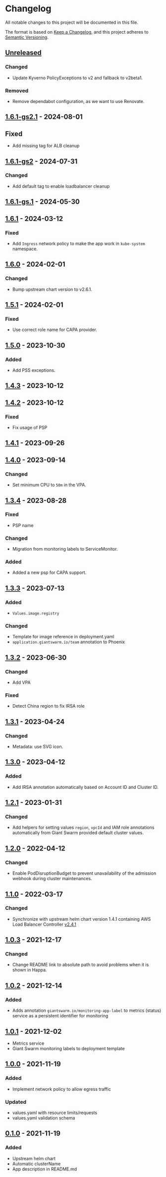 # Changelog

All notable changes to this project will be documented in this file.

The format is based on [Keep a Changelog](https://keepachangelog.com/en/1.0.0/),
and this project adheres to [Semantic Versioning](https://semver.org/spec/v2.0.0.html).

## [Unreleased]

### Changed

- Update Kyverno PolicyExceptions to v2 and fallback to v2beta1.

### Removed

- Remove dependabot configuration, as we want to use Renovate.

## [1.6.1-gs2.1] - 2024-08-01

## Fixed

- Add missing tag for ALB cleanup

## [1.6.1-gs2] - 2024-07-31

### Changed

- Add default tag to enable loadbalancer cleanup

## [1.6.1-gs.1] - 2024-05-30

## [1.6.1] - 2024-03-12

### Fixed

- Add `Ingress` network policy to make the app work in `kube-system` namespace.

## [1.6.0] - 2024-02-01

### Changed

- Bump upstream chart version to v2.6.1.

## [1.5.1] - 2024-02-01

### Fixed

- Use correct role name for CAPA provider.

## [1.5.0] - 2023-10-30

### Added

- Add PSS exceptions.

## [1.4.3] - 2023-10-12

## [1.4.2] - 2023-10-12

### Fixed

- Fix usage of PSP

## [1.4.1] - 2023-09-26

## [1.4.0] - 2023-09-14

### Changed

- Set minimum CPU to `50m` in the VPA.

## [1.3.4] - 2023-08-28

### Fixed

- PSP name

### Changed

- Migration from monitoring labels to ServiceMonitor.

### Added

- Added a new psp for CAPA support.

## [1.3.3] - 2023-07-13

### Added

- `Values.image.registry`

### Changed

- Template for image reference in deployment.yaml
- `application.giantswarm.io/team` annotation to Phoenix

## [1.3.2] - 2023-06-30

### Changed

- Add VPA

### Fixed

- Detect China region to fix IRSA role

## [1.3.1] - 2023-04-24

### Changed

- Metadata: use SVG icon.

## [1.3.0] - 2023-04-12

### Added

- Add IRSA annotation automatically based on Account ID and Cluster ID.

## [1.2.1] - 2023-01-31

### Changed

- Add helpers for setting values `region`, `vpcId` and IAM role annotations automatically from Giant Swarm provided default cluster values.

## [1.2.0] - 2022-04-12

### Changed

- Enable PodDisruptionBudget to prevent unavailability of the admission webhook during cluster maintenances.

## [1.1.0] - 2022-03-17

### Changed

- Synchronize with upstream helm chart version 1.4.1 containing AWS Load Balancer Controller [v2.4.1](https://github.com/kubernetes-sigs/aws-load-balancer-controller/releases/tag/v2.4.1)

## [1.0.3] - 2021-12-17

### Changed

- Change README link to absolute path to avoid problems when it is shown in Happa.

## [1.0.2] - 2021-12-14

### Added

- Adds annotation `giantswarm.io/monitoring-app-label` to metrics (status) service as a persistent identifier for monitoring

## [1.0.1] - 2021-12-02

- Metrics service
- Giant Swarm monitoring labels to deployment template

## [1.0.0] - 2021-11-19

### Added

- Implement network policy to allow egress traffic

### Updated
- values.yaml with resource limits/requests
- values.yaml validation schema

## [0.1.0] - 2021-11-19

### Added
- Upstream helm chart
- Automatic clusterName
- App description in README.md

[Unreleased]: https://github.com/giantswarm/aws-load-balancer-controller-app/compare/v1.6.1-gs2.1...HEAD
[1.6.1-gs2.1]: https://github.com/giantswarm/aws-load-balancer-controller-app/compare/v1.6.1-gs2...v1.6.1-gs2.1
[1.6.1-gs2]: https://github.com/giantswarm/aws-load-balancer-controller-app/compare/v1.6.1-gs.1...v1.6.1-gs2
[1.6.1-gs.1]: https://github.com/giantswarm/aws-load-balancer-controller-app/compare/v1.6.1...v1.6.1-gs.1
[1.6.1]: https://github.com/giantswarm/aws-load-balancer-controller-app/compare/v1.6.0...v1.6.1
[1.6.0]: https://github.com/giantswarm/aws-load-balancer-controller-app/compare/v1.5.1...v1.6.0
[1.5.1]: https://github.com/giantswarm/aws-load-balancer-controller-app/compare/v1.5.0...v1.5.1
[1.5.0]: https://github.com/giantswarm/aws-load-balancer-controller-app/compare/v1.4.3...v1.5.0
[1.4.3]: https://github.com/giantswarm/aws-load-balancer-controller-app/compare/v1.4.2...v1.4.3
[1.4.2]: https://github.com/giantswarm/aws-load-balancer-controller-app/compare/v1.4.1...v1.4.2
[1.4.1]: https://github.com/giantswarm/aws-load-balancer-controller-app/compare/v1.4.0...v1.4.1
[1.4.0]: https://github.com/giantswarm/aws-load-balancer-controller-app/compare/v1.3.4...v1.4.0
[1.3.4]: https://github.com/giantswarm/aws-load-balancer-controller-app/compare/v1.3.3...v1.3.4
[1.3.3]: https://github.com/giantswarm/aws-load-balancer-controller-app/compare/v1.3.2...v1.3.3
[1.3.2]: https://github.com/giantswarm/aws-load-balancer-controller-app/compare/v1.3.1...v1.3.2
[1.3.1]: https://github.com/giantswarm/aws-load-balancer-controller-app/compare/v1.3.0...v1.3.1
[1.3.0]: https://github.com/giantswarm/aws-load-balancer-controller-app/compare/v1.2.1...v1.3.0
[1.2.1]: https://github.com/giantswarm/aws-load-balancer-controller-app/compare/v1.2.0...v1.2.1
[1.2.0]: https://github.com/giantswarm/aws-load-balancer-controller-app/compare/v1.1.0...v1.2.0
[1.1.0]: https://github.com/giantswarm/aws-load-balancer-controller-app/compare/v1.0.3...v1.1.0
[1.0.3]: https://github.com/giantswarm/aws-load-balancer-controller-app/compare/v1.0.2...v1.0.3
[1.0.2]: https://github.com/giantswarm/aws-load-balancer-controller-app/compare/v1.0.1...v1.0.2
[1.0.1]: https://github.com/giantswarm/aws-load-balancer-controller-app/compare/v1.0.0...v1.0.1
[1.0.0]: https://github.com/giantswarm/aws-load-balancer-controller-app/compare/v0.1.0...v1.0.0
[0.1.0]: https://github.com/giantswarm/aws-load-balancer-controller-app/releases/tag/v0.1.0
